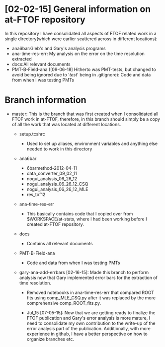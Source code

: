 [02-02-15] General information on at-FTOF repository
====================================================
In this repository I have consolidated all aspects of FTOF related work in a single directory(which were earlier scattered across in different locations):

+ ana6bar:Gleb's and Gary's analysis programs
+ ana-time-res-err: My analysis on the error on the time resolution extracted
+ docs:All relevant documents
+ PMT-B-Field-ana ([09-06-18] Hitherto was PMT-tests, but changed to avoid being ignored due to '*test*' being in .gitignore): Code and data from when I was testing PMTs 

Branch information
==================

+ master: This is the branch that was first created when I consolidated all FTOF work in at-FTOF, therefore, in this branch should simply be a copy of all the work that was located at different locations.
	+ setup.tcshrc
		+ Used to set up aliases, environment variables and anything else needed to work in this directory
	+ ana6bar
		+ 6barmethod-2012-04-11
		+ data_converter_09_02_11
		+ nogui_analysis_06_26_12
		+ nogui_analysis_06_26_12_CSQ
		+ nogui_analysis_06_26_12_MLE
		+ res_tof12
	+ ana-time-res-err
		+ This basically contains code that I copied over from $WORKSPACE/at-stats, where I had been working before I created at-FTOF repository.
	+ docs
		+ Contains all relevant documents
	+ PMT-B-Field-ana
		+ Code and data from when I was testing PMTs

	+ gary-ana-add-errbars [02-16-15]: Made this branch to perform analysis now that Gary implemented error bars for the extraction of time resolution.
		+ Removed notebooks in ana-time-res-err that compared ROOT fits using comp_MLE_CSQ.py after it was replaced by the more comprehensive comp_ROOT_fits.py.

		+ Jul_15 [07-05-15]: Now that we are getting ready to finalize the FTOF publication and Gary's error analysis is more mature, I need to consolidate my own contribution to the write-up of the error analysis part of the publication. Additionally, with more experience in github, I have a better perspective on how to organize branches etc.
